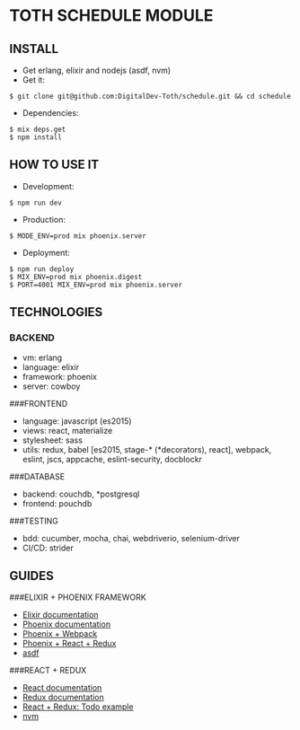 TOTH SCHEDULE MODULE
===

INSTALL
---
- Get erlang, elixir and nodejs (asdf, nvm) 
- Get it:
```
$ git clone git@github.com:DigitalDev-Toth/schedule.git && cd schedule
```
- Dependencies: 
```
$ mix deps.get
$ npm install
```

HOW TO USE IT
---
- Development: 
```
$ npm run dev
```
- Production: 
```
$ MODE_ENV=prod mix phoenix.server
```
- Deployment: 
```
$ npm run deploy 
$ MIX_ENV=prod mix phoenix.digest
$ PORT=4001 MIX_ENV=prod mix phoenix.server
```

TECHNOLOGIES
---
### BACKEND
- vm: erlang
- language: elixir
- framework: phoenix
- server: cowboy

###FRONTEND
- language: javascript (es2015)
- views: react, materialize
- stylesheet: sass
- utils: redux, babel [es2015, stage-* (*decorators), react], webpack, eslint, jscs, appcache, eslint-security, docblockr

###DATABASE
- backend: couchdb, *postgresql
- frontend: pouchdb

###TESTING
- bdd: cucumber, mocha, chai, webdriverio, selenium-driver
- CI/CD: strider

GUIDES
---
###ELIXIR + PHOENIX FRAMEWORK
- [Elixir documentation](http://elixir-lang.org/docs.html)
- [Phoenix documentation](http://www.phoenixframework.org/docs/overview)
- [Phoenix + Webpack](http://matthewlehner.net/using-webpack-with-phoenix-and-elixir/)
- [Phoenix + React + Redux](http://10consulting.com/2015/11/18/phoenix-react-redux-example/)
- [asdf](https://github.com/HashNuke/asdf)

###REACT + REDUX
- [React documentation](https://facebook.github.io/react/docs/getting-started.html)
- [Redux documentation](http://redux.js.org/docs/basics/)
- [React + Redux: Todo example](https://github.com/reactjs/redux/tree/master/examples/todomvc)
- [nvm](https://github.com/creationix/nvm)
